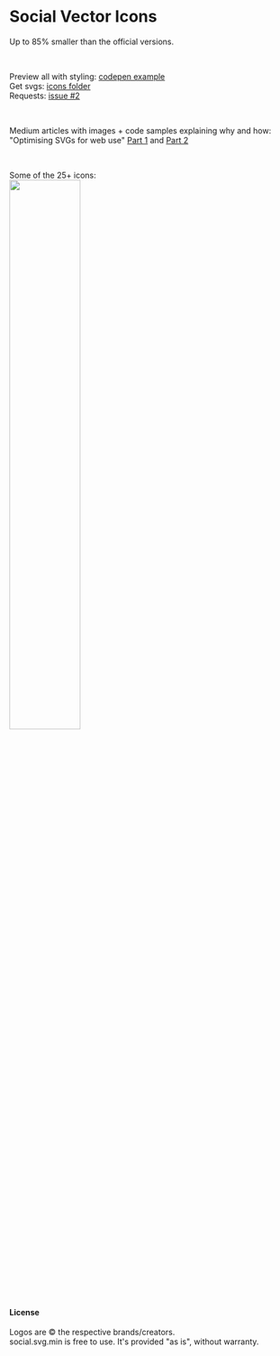 # Social Vector Icons
Up to 85% smaller than the official versions.

<p>&nbsp;</p>

Preview all with styling: [codepen example](http://codepen.io/larsenwork/pen/admEZM)  
Get svgs: [icons folder](https://github.com/larsenwork/social.svg.min/tree/master/icons)  
Requests: [issue #2](https://github.com/larsenwork/social.svg.min/issues/2)  

<p>&nbsp;</p>

Medium articles with images + code samples explaining why and how:  
"Optimising SVGs for web use" [Part 1](https://medium.com/@larsenwork/optimising-svgs-for-web-use-part-1-67e8f2d4035) and [Part 2](https://medium.com/@larsenwork/optimising-svgs-for-web-use-part-2-6711cc15df46)

<p>&nbsp;</p>

Some of the 25+ icons:  
<img src="http://i.imgur.com/mJVtE3m.png" width="50%" />

<p>&nbsp;</p>

#### License
Logos are © the respective brands/creators.  
social.svg.min is free to use. It's provided "as is", without warranty.  
